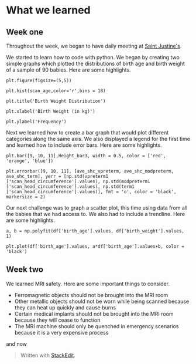 # What we learned
## Week one 
Throughout the week, we began to have daily meeting at [Saint Justine's](https://www.chusj.org/). 

We started to learn how to code with python. We began by creating two simple graphs which plotted the distributions of birth age and birth weight of a sample of 90 babies. Here are some highlights. 

	plt.figure(figsize=(5,5))

	plt.hist(scan_age,color='r',bins = 18)

	plt.title('Birth Weight Distribution')

	plt.xlabel('Birth Weight (in kg)')

	plt.ylabel('Frequency')

Next we learned how to create a bar graph that would plot different categories along the same axis. We also displayed a legend for the first time and learned how to include error bars. Here are some highlights. 

	plt.bar([9, 10, 11],Height_bar3, width = 0.5, color = ['red', 'orange', 'blue'])

	plt.errorbar([9, 10, 11], [ave_shc_vpreterm, ave_shc_modpreterm, ave_shc_term], yerr = [np.std(vpreterm1 ['scan_head_circumference'].values), np.std(modpreterm1 ['scan_head_circumference'].values), np.std(term1 ['scan_head_circumference'].values)], fmt = 'o', color = 'black', markersize = 2)

Our next challenge was to graph a scatter plot, this time using data from all the babies that we had access to. We also had to include a trendline. Here are some highlights. 

	a, b = np.polyfit(df['birth_age'].values, df['birth_weight'].values, 1)

	plt.plot(df['birth_age'].values, a*df['birth_age'].values+b, color = 'black')

## Week two
We learned MRI safety. Here are some important things to consider. 

 - Ferromagnetic objects should not be brought into the MRI room
 - Other metallic objects should not be worn while being scanned because they can heat up quickly and cause burns 
 - Certain medical implants should not be brought into the MRI room because they will cease to function
 - The MRI machine should only be quenched in emergency scenarios because it is a very expensive process

and now

> Written with [StackEdit](https://stackedit.io/).
